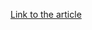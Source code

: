 [Link to the article](https://www.microsoft.com/en-us/security/blog/2024/12/19/new-microsoft-guidance-for-the-cisa-zero-trust-maturity-model/)
